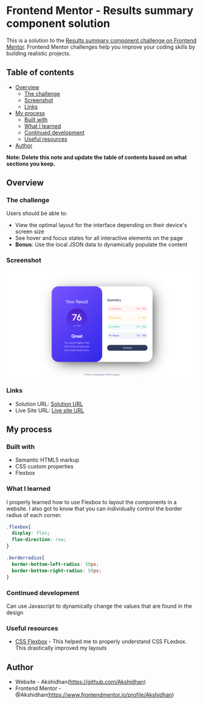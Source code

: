 # Frontend Mentor - Results summary component solution

This is a solution to the [Results summary component challenge on Frontend Mentor](https://www.frontendmentor.io/challenges/results-summary-component-CE_K6s0maV). Frontend Mentor challenges help you improve your coding skills by building realistic projects. 

## Table of contents

- [Overview](#overview)
  - [The challenge](#the-challenge)
  - [Screenshot](#screenshot)
  - [Links](#links)
- [My process](#my-process)
  - [Built with](#built-with)
  - [What I learned](#what-i-learned)
  - [Continued development](#continued-development)
  - [Useful resources](#useful-resources)
- [Author](#author)

**Note: Delete this note and update the table of contents based on what sections you keep.**

## Overview

### The challenge

Users should be able to:

- View the optimal layout for the interface depending on their device's screen size
- See hover and focus states for all interactive elements on the page
- **Bonus**: Use the local JSON data to dynamically populate the content

### Screenshot

![](./screenshot.jpg)

### Links

- Solution URL: [Solution URL](https://github.com/Akshidhan/results-summary-component-main)
- Live Site URL: [Live site URL](https://akshidhan.github.io/results-summary-component-main/)

## My process

### Built with

- Semantic HTML5 markup
- CSS custom properties
- Flexbox

### What I learned

I properly learned how to use Flexbox to layout the components in a website. I also got to know that you can individually control the border radius of each corner.

```css
.flexbox{
  display: flex;
  flex-direction: row;
}  
```
```css
.borderradius{
  border-bottom-left-radius: 50px;
  border-bottom-right-radius: 50px;
}
```

### Continued development

Can use Javascript to dynamically change the values that are found in the design

### Useful resources

- [CSS Flexbox](https://www.w3schools.com/css/css3_flexbox.asp) - This helped me to properly understand CSS FLexbox. This drastically improved my layouts

## Author

- Website - Akshidhan(https://github.com/Akshidhan)
- Frontend Mentor - @Akshidhan(https://www.frontendmentor.io/profile/Akshidhan)
